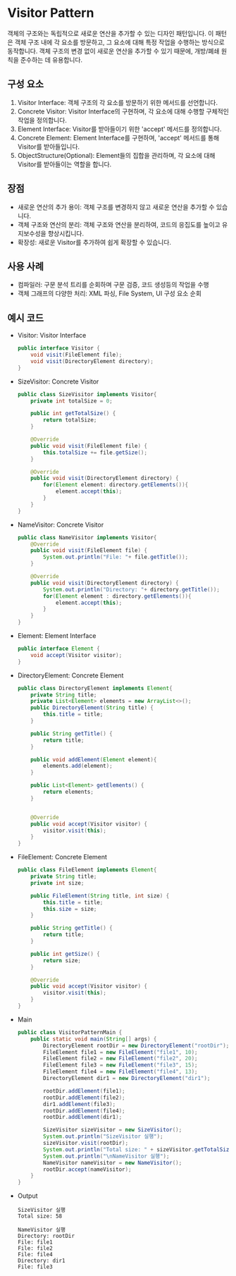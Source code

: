 # Visitor Pattern
객체의 구조와는 독립적으로 새로운 연산을 추가할 수 있는 디자인 패턴입니다.
이 패턴은 객체 구조 내에 각 요소를 방문하고, 그 요소에 대해 특정 작업을 수행하는 방식으로 동작합니다.
객체 구조의 변경 없이 새로운 연산을 추가할 수 있기 때문에, 개방/폐쇄 원칙을 준수하는 데 유용합니다.

## 구성 요소
1. Visitor Interface: 객체 구조의 각 요소를 방문하기 위한 메서드를 선언합니다.
2. Concrete Visitor: Visitor Interface의 구현하며, 각 요소에 대해 수행할 구체적인 작업을 정의합니다.
3. Element Interface: Visitor를 받아들이기 위한 'accept' 메서드를 정의합니다.
4. Concrete Element: Element Interface를 구현하며, 'accept' 메서드를 통해 Visitor를 받아들입니다.
5. ObjectStructure(Optional): Element들의 집합을 관리하며, 각 요소에 대해 Visitor를 받아들이는 역할을 합니다.

## 장점
* 새로운 연산의 추가 용이: 객체 구조를 변경하지 않고 새로운 연산을 추가할 수 있습니다.
* 객체 구조와 연산의 분리: 객체 구조와 연산을 분리하여, 코드의 응집도를 높이고 유지보수성을 향상시킵니다.
* 확장성: 새로운 Visitor를 추가하여 쉽게 확장할 수 있습니다.

## 사용 사례
* 컴파일러: 구문 분석 트리를 순회하며 구문 검증, 코드 생성등의 작업을 수행
* 객체 그래프의 다양한 처리: XML 파싱, File System, UI 구성 요소 순회

## 예시 코드
* Visitor: Visitor Interface
    ```java
    public interface Visitor {
        void visit(FileElement file);
        void visit(DirectoryElement directory);
    }
    ```

* SizeVisitor: Concrete Visitor
    ```java
    public class SizeVisitor implements Visitor{
        private int totalSize = 0;
    
        public int getTotalSize() {
            return totalSize;
        }
    
        @Override
        public void visit(FileElement file) {
            this.totalSize += file.getSize();
        }
    
        @Override
        public void visit(DirectoryElement directory) {
            for(Element element: directory.getElements()){
                element.accept(this);
            }
        }
    }
    ```

* NameVisitor: Concrete Visitor
    ```java
    public class NameVisitor implements Visitor{
        @Override
        public void visit(FileElement file) {
            System.out.println("File: "+ file.getTitle());
        }
    
        @Override
        public void visit(DirectoryElement directory) {
            System.out.println("Directory: "+ directory.getTitle());
            for(Element element : directory.getElements()){
                element.accept(this);
            }
        }
    }
    ```

* Element: Element Interface
    ```java
    public interface Element {
        void accept(Visitor visitor);
    }
    ```

* DirectoryElement: Concrete Element
    ```java
    public class DirectoryElement implements Element{
        private String title;
        private List<Element> elements = new ArrayList<>();
        public DirectoryElement(String title) {
            this.title = title;
        }
    
        public String getTitle() {
            return title;
        }
    
        public void addElement(Element element){
            elements.add(element);
        }
    
        public List<Element> getElements() {
            return elements;
        }
    
    
        @Override
        public void accept(Visitor visitor) {
            visitor.visit(this);
        }
    }
    ```

* FileElement: Concrete Element
    ```java
    public class FileElement implements Element{
        private String title;
        private int size;
    
        public FileElement(String title, int size) {
            this.title = title;
            this.size = size;
        }
    
        public String getTitle() {
            return title;
        }
    
        public int getSize() {
            return size;
        }
    
        @Override
        public void accept(Visitor visitor) {
            visitor.visit(this);
        }
    }
    ```
  
* Main
    ```java
    public class VisitorPatternMain {
        public static void main(String[] args) {
            DirectoryElement rootDir = new DirectoryElement("rootDir");
            FileElement file1 = new FileElement("file1", 10);
            FileElement file2 = new FileElement("file2", 20);
            FileElement file3 = new FileElement("file3", 15);
            FileElement file4 = new FileElement("file4", 13);
            DirectoryElement dir1 = new DirectoryElement("dir1");
    
            rootDir.addElement(file1);
            rootDir.addElement(file2);
            dir1.addElement(file3);
            rootDir.addElement(file4);
            rootDir.addElement(dir1);
    
            SizeVisitor sizeVisitor = new SizeVisitor();
            System.out.println("SizeVisitor 실행");
            sizeVisitor.visit(rootDir);
            System.out.println("Total size: " + sizeVisitor.getTotalSize());
            System.out.println("\nNameVisitor 실행");
            NameVisitor nameVisitor = new NameVisitor();
            rootDir.accept(nameVisitor);
        }
    }
    ```
  
* Output
    ```shell
    SizeVisitor 실행
    Total size: 58
    
    NameVisitor 실행
    Directory: rootDir
    File: file1
    File: file2
    File: file4
    Directory: dir1
    File: file3
    ```